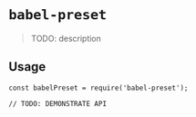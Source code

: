 # `babel-preset`

> TODO: description

## Usage

```
const babelPreset = require('babel-preset');

// TODO: DEMONSTRATE API
```
